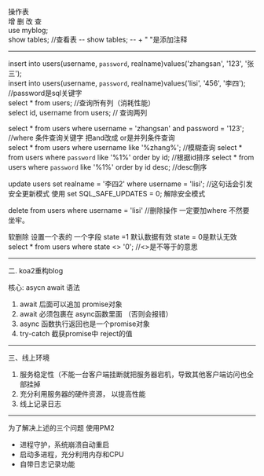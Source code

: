 操作表  
增 删 改 查  
use myblog;  
show tables;  //查看表
-- show tables;  -- + " "是添加注释  
****  
insert into users(username, `password`, realname)values('zhangsan', '123', '张三');  
insert into users(username, `password`, realname)values('lisi', '456', '李四');  
//password是sql关键字  
select * from users;  //查询所有列（消耗性能）  
select id, username from users; // 查询两列

select * from users where username = 'zhangsan' and password = '123';  
//where 条件查询关键字 把and改成 or是并列条件查询  
select * from users where username like '%zhang%';  //模糊查询
select * from users where `password` like '%1%' order by id; //根据id排序
select * from users where `password` like '%1%' order by id desc; //desc倒序

update users set realname = '李四2' where username  = 'lisi'; //这句话会引发安全更新模式
使用 set SQL_SAFE_UPDATES = 0; 解除安全模式

delete from users where username = 'lisi' //删除操作 一定要加where 不然要坐牢。

软删除 设置一个表的 一个字段 state =1 默认数据有效
state = 0是默认无效
select * from users where state <> '0';    //<>是不等于的意思

****  
二. koa2重构blog

核心:  asycn await 语法  
1. await 后面可以追加 promise对象  
2.  await 必须包裹在  async函数里面  （否则会报错）  
3.  async 函数执行返回也是一个promise对象  
4.  try-catch 截获promise中 reject的值  
****  
三、线上环境  
1. 服务稳定性（不能一台客户端挂断就把服务器宕机，导致其他客户端访问也全部挂掉  
2. 充分利用服务器的硬件资源， 以提高性能  
3. 线上记录日志  
****  
为了解决上述的三个问题 使用PM2

* 进程守护，系统崩溃自动重启
* 启动多进程，充分利用内存和CPU
* 自带日志记录功能
